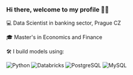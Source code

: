 ### Hi there, welcome to my profile 🚀👋

💻 Data Scientist in banking sector, Prague CZ

🎓 Master's in Economics and Finance

🛠️ I build models using:

![Python](https://img.shields.io/badge/https%3A%2F%2Fimg.shields.io%2Fbadge%2Fa-python-white?logo=python&label=%20) ![Databricks](https://img.shields.io/badge/https%3A%2F%2Fimg.shields.io%2Fbadge%2Fa-databricks-white?logo=databricks&label=%20) ![PostgreSQL](https://img.shields.io/badge/https%3A%2F%2Fimg.shields.io%2Fbadge%2Fa-postgresql-white?logo=postgresql&label=%20) ![MySQL](https://img.shields.io/badge/https%3A%2F%2Fimg.shields.io%2Fbadge%2Fa-mysql-white?logo=mysql&label=%20)

